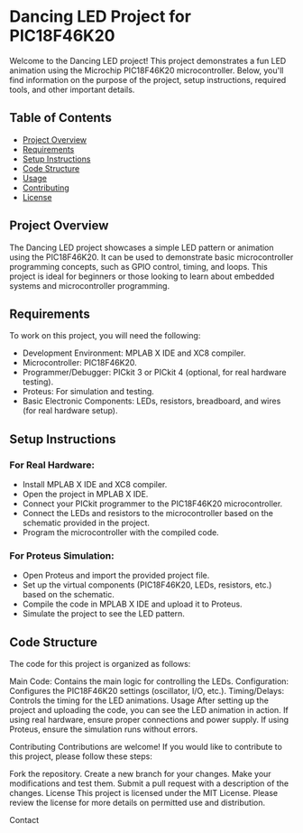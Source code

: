 # Dancing LED Project for PIC18F46K20

Welcome to the Dancing LED project! This project demonstrates a fun LED animation using the Microchip PIC18F46K20 microcontroller. Below, you'll find information on the purpose of the project, setup instructions, required tools, and other important details.

## Table of Contents

- [Project Overview](#Project-Overview)
- [Requirements](#Requirements)
- [Setup Instructions](#Steup-Instructions)
- [Code Structure](#Code-Structure)
- [Usage](#Usage)
- [Contributing](#Contributing)
- [License](#License)

## Project Overview
The Dancing LED project showcases a simple LED pattern or animation using the PIC18F46K20. It can be used to demonstrate basic microcontroller programming concepts, such as GPIO control, timing, and loops. This project is ideal for beginners or those looking to learn about embedded systems and microcontroller programming.

## Requirements
To work on this project, you will need the following:

* Development Environment: MPLAB X IDE and XC8 compiler.
* Microcontroller: PIC18F46K20.
* Programmer/Debugger: PICkit 3 or PICkit 4 (optional, for real hardware testing).
* Proteus: For simulation and testing.
* Basic Electronic Components: LEDs, resistors, breadboard, and wires (for real hardware setup).

## Setup Instructions
### For Real Hardware:
* Install MPLAB X IDE and XC8 compiler.
* Open the project in MPLAB X IDE.
* Connect your PICkit programmer to the PIC18F46K20 microcontroller.
* Connect the LEDs and resistors to the microcontroller based on the schematic provided in the project.
* Program the microcontroller with the compiled code.

### For Proteus Simulation:
* Open Proteus and import the provided project file.
* Set up the virtual components (PIC18F46K20, LEDs, resistors, etc.) based on the schematic.
* Compile the code in MPLAB X IDE and upload it to Proteus.
* Simulate the project to see the LED pattern.

## Code Structure
The code for this project is organized as follows:

Main Code: Contains the main logic for controlling the LEDs.
Configuration: Configures the PIC18F46K20 settings (oscillator, I/O, etc.).
Timing/Delays: Controls the timing for the LED animations.
Usage
After setting up the project and uploading the code, you can see the LED animation in action. If using real hardware, ensure proper connections and power supply. If using Proteus, ensure the simulation runs without errors.

Contributing
Contributions are welcome! If you would like to contribute to this project, please follow these steps:

Fork the repository.
Create a new branch for your changes.
Make your modifications and test them.
Submit a pull request with a description of the changes.
License
This project is licensed under the MIT License. Please review the license for more details on permitted use and distribution.

Contact
